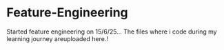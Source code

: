 # Feature-Engineering
Started feature engineering on 15/6/25... The files where i code during my learning journey areuploaded here.!
